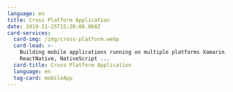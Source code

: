 ```yaml
---
language: en
title: Cross Platform Application
date: 2019-11-25T15:20:08.068Z
card-services:
  card-img: /img/cross-platform.webp
  card-lead: >-
    Building mobile applications running on multiple platforms Xamarin, Ionic,
    ReactNative, NativeScript ...
  card-title: Cross Platform Application
  language: en
  tag-card: mobileApp
---
```


